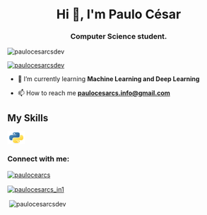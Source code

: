 <h1 align="center">Hi 👋, I'm Paulo César</h1>
<h3 align="center">Computer Science student.</h3>

<p align="left"> <img src="https://komarev.com/ghpvc/?username=paulocesarcsdev&label=Profile%20views&color=0e75b6&style=flat" alt="paulocesarcsdev" /> </p>

<p align="left"> <a href="https://github.com/ryo-ma/github-profile-trophy"><img src="https://github-profile-trophy.vercel.app/?username=paulocesarcsdev" alt="paulocesarcsdev" /></a> </p>

- 🌱 I’m currently learning **Machine Learning and Deep Learning**

- 📫 How to reach me **paulocesarcs.info@gmail.com**

## My Skills
<img align="center" src="https://raw.githubusercontent.com/devicons/devicon/master/icons/python/python-original.svg" alt="paulocesarcs_in1" height="30" width="40" />


<h3 align="left">Connect with me:</h3>
<p align="left">
<a href="https://linkedin.com/in/paulocearcs" target="blank"><img align="center" src="https://cdn.jsdelivr.net/npm/simple-icons@3.0.1/icons/linkedin.svg" alt="paulocearcs" height="30" width="40" /></a>

<a href="https://www.hackerrank.com/paulocesarcs_in1" target="blank"><img align="center" src="https://cdn.jsdelivr.net/npm/simple-icons@3.0.1/icons/hackerrank.svg" alt="paulocesarcs_in1" height="30" width="40" /></a>
</p>


<p>&nbsp;<img align="center" src="https://github-readme-stats.vercel.app/api?username=paulocesarcsdev&show_icons=true&locale=en" alt="paulocesarcsdev" /></p>
